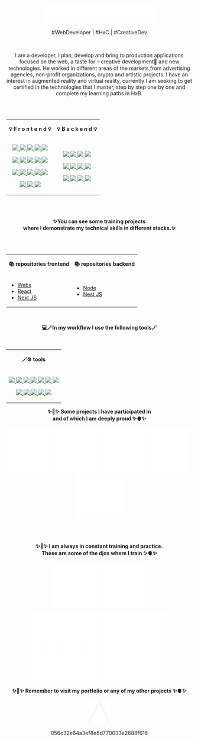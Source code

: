 <p align="center">
        <a href="https://programmer.andresrw.com/" target='_blank'>
            <img src="/logo.svg" width="300" alt="andresrw logo">
        </a>
</p>

<p align="center">
        #WebDeveloper | #HxC | #CreativeDev
    </p>
    <br>
    <p align="center" bold>
    I am a developer, I plan, develop and bring to production applications focused on the web, a taste for ✨creative development🎨 and new technologies. He worked in different areas of the markets,from advertising agencies, non-profit organizations, crypto and artistic projects. I have an interest in augmented reality and virtual reality, currently I am seeking to get certified in the technologies that I master, step by step one by one and complete my learning paths in HxB.
    </p>
<br>
<br>
<table align="center">
        <tr>
            <td>
                <p align="center" font-size="30px">
                    <b>💡 F r o n t e n d 💡</b>
                </p>
            </td>
            <td>
                <p align="center" font-size="30px">
                    <b>💡 B a c k e n d 💡</b>
                </p>
            </td>
        </tr>
        <tr>
            <td>
                <p align="center">
        <a href="https://www.typescriptlang.org/" target="_blank">
            <img src="https://skillicons.dev/icons?i=ts"  />
        </a>
        <a href="https://developer.mozilla.org/en-US/docs/Web/JavaScript" target="_blank">
            <img src="https://skillicons.dev/icons?i=js" />
        </a>
        <a href="https://developer.mozilla.org/en-US/docs/Glossary/HTML5" target="_blank">
            <img src="https://skillicons.dev/icons?i=html"  />
        </a>
        <a href="https://developer.mozilla.org/es/docs/Web/CSS" target="_blank">
            <img src="https://skillicons.dev/icons?i=css"  />
        </a>
        </a>
        <a href="https://getbootstrap.com/" target="_blank">
            <img src="https://skillicons.dev/icons?i=bootstrap" />
        </a>
        </p>
       <p align="center">
               <a href="https://sass-lang.com/" target="_blank">
            <img src="https://skillicons.dev/icons?i=sass"  />
        </a>
        <a href="https://lesscss.org/" target="_blank">
            <img src="https://skillicons.dev/icons?i=less"  />
        </a>
        <a href="https://tailwindcss.com/" target="_blank">
            <img src="https://skillicons.dev/icons?i=tailwind" />
        </a>
               <a href="https://skillicons.dev">
            <img src="https://skillicons.dev/icons?i=npm" />
        </a>
        <a href="https://skillicons.dev">
            <img src="https://skillicons.dev/icons?i=vite" />
        </a>
       </p> 
    </p>
        <p align="center">
        <a href="https://skillicons.dev">
            <img src="https://skillicons.dev/icons?i=react" />
        </a>
                <a href="https://skillicons.dev">
            <img src="https://skillicons.dev/icons?i=nextjs" />
        </a>
        <a href="https://skillicons.dev">
            <img src="https://skillicons.dev/icons?i=emotion" />
        </a>
        <a href="https://skillicons.dev">
            <img src="https://skillicons.dev/icons?i=threejs" />
        </a>
                <a href="https://skillicons.dev">
            <img src="https://skillicons.dev/icons?i=d3" />
        </a>
    </p>
        <p align="center">
        <a href="https://skillicons.dev">
            <img src="https://skillicons.dev/icons?i=processing" />
        </a>
        <a href="https://skillicons.dev">
            <img src="https://skillicons.dev/icons?i=p5js" />
        </a>
        <a href="https://skillicons.dev">
            <img src="https://skillicons.dev/icons?i=selenium" />
        </a>
    </p>
            </td>
            <td>
                <p align="center">
                    <a href="https://skillicons.dev">
                        <img src="https://skillicons.dev/icons?i=nodejs" />
                    </a>
                    <a href="https://skillicons.dev">
                        <img src="https://skillicons.dev/icons?i=express" />
                    </a>
                    <a href="https://skillicons.dev">
                        <img src="https://skillicons.dev/icons?i=graphql" />
                    </a>
                    <a href="https://skillicons.dev">
                        <img src="https://skillicons.dev/icons?i=nestjs" />
                    </a>
                </p>
                    <p align="center">
        <a href="https://skillicons.dev">
            <img src="https://skillicons.dev/icons?i=mongodb" />
        </a>
        <a href="https://skillicons.dev">
            <img src="https://skillicons.dev/icons?i=mysql" />
        </a>
        <a href="https://skillicons.dev">
            <img src="https://skillicons.dev/icons?i=postgres" />
        </a>
        <a href="https://skillicons.dev">
            <img src="https://skillicons.dev/icons?i=sqlite" />
        </a>
    </p>
                    <p align="center">
        <a href="https://skillicons.dev">
            <img src="https://skillicons.dev/icons?i=prisma" />
        </a>
        <a href="https://skillicons.dev" target="_blank">
            <img src="https://skillicons.dev/icons?i=apollo" />
        </a>
        <a href="https://skillicons.dev" target="_blank">
            <img src="https://skillicons.dev/icons?i=postman" />
        </a>
        <a href="https://skillicons.dev" target="_blank">
            <img src="https://skillicons.dev/icons?i=jest" />
        </a>
    </p>
            </td>
        </tr>
    </table>
<br>
<br>
<p align="center">
     <b>✨You can see some training projects<br> where I demonstrate my technical skills in different stacks.✨</b>
</p>
<br>
<br>
<table align="center">
        <tr>
            <td>
                <p align="center" font-size="30px">
                    <b> 📚 repositories frontend </b>
                </p>
            </td>
            <td>
                <p align="center" font-size="30px">
                   <b> 📚 repositories backend </b>
                </p>
            </td>
        </tr>
        <tr>
            <td>
                <ul>
                   <li><a href="https://github.com/Frontementor-challengues" target="_blank">Webs</a></li>
                   <li><a href="https://github.com/React-ts-learn" target="_blank">React</a></li>
                   <li><a href="https://github.com/Next-learn" target="_blank">Next JS</a></li>
                <ul>
            </td>
                <td>
                 <ul>
                         <li><a href="https://github.com/Node-ts-learn">Node</a></li>
                         <li><a href="https://github.com/Node-ts-learn">Nest JS</a></li>
                 </ul>
            </td>
        </tr>
    </table>
                        <br>
                        
<p align="center">
       <b>💻🪄In my workflow I use the following tools🪄</b>         
</p>
<br>
<table align="center">
        <tr>
            <td>
                <p align="center" font-size="30px">
                   <b> 🪄⚙️ tools </b>
                </p>
            </td>
        </tr>
        <tr>
        <td>
                    <p align="center">
                            <a href="https://developer.mozilla.org/en-US/docs/Web/JavaScript" target="_blank">
            <img src="https://skillicons.dev/icons?i=obsidian" />
        </a>
        <a href="https://www.typescriptlang.org/" target="_blank">
            <img src="https://skillicons.dev/icons?i=bash"  />
        </a>
        <a href="https://developer.mozilla.org/en-US/docs/Web/JavaScript" target="_blank">
            <img src="https://skillicons.dev/icons?i=blender" />
        </a>
        <a href="https://developer.mozilla.org/es/docs/Web/CSS" target="_blank">
            <img src="https://skillicons.dev/icons?i=figma"  />
        </a>
        </a>
        <a href="https://getbootstrap.com/" target="_blank">
            <img src="https://skillicons.dev/icons?i=gcp" />
        </a>
        <a href="https://getbootstrap.com/" target="_blank">
            <img src="https://skillicons.dev/icons?i=git" />
        </a>
        <a href="https://getbootstrap.com/" target="_blank">
            <img src="https://skillicons.dev/icons?i=kali" />
        </a>
        </p>
        <p align="center">
        <a href="https://www.typescriptlang.org/" target="_blank">
            <img src="https://skillicons.dev/icons?i=linux"  />
        </a>
        <a href="https://developer.mozilla.org/en-US/docs/Glossary/HTML5" target="_blank">
            <img src="https://skillicons.dev/icons?i=vscode"  />
        </a>
        <a href="https://developer.mozilla.org/es/docs/Web/CSS" target="_blank">
            <img src="https://skillicons.dev/icons?i=neovim"  />
        </a>
        <a href="https://developer.mozilla.org/en-US/docs/Glossary/HTML5" target="_blank">
            <img src="https://skillicons.dev/icons?i=docker"  />
        </a>
                            <a href="https://getbootstrap.com/" target="_blank">
            <img src="https://skillicons.dev/icons?i=kubernetes" />
        </a>
        </p>
            </td>
        </tr>
    </table>

<p align="center">
       <b>✨🧠✨ Some projects I have participated in <br> and of which I am deeply proud ✨🫀✨</b>
</p>
<p align="center">
        <a>
                <img src="./img/1508.png"  width="120" />
        </a>
        <a>
                <img src="./img/humanitas.png" width="120" />
        </a>
         <a>
                <img src="./img/cuarteldos.png" width="120" />
        </a>
        <a>
                <img src="./img/poesiaycodigo.png" width="120" />
        </a>
        <a>
                <img src="./img/andresrwart.png" width="120" />
        </a>
</p>
<br>
<br>
<p align="center">
       <b>✨🧠✨ I am always in constant training and practice.<br> These are some of the djos where I train ✨🫀✨</b>
</p>
<p align="center">
        <a>
                <img src="./img/freecodecamp.png"  width="120" />
        </a>
        <a>
                <img src="./img/frontendmentor.png" width="120" />
        </a>
</p>
<p align="center">
         <a>
                <img src="./img/hackthebox.png" width="180" />
        </a>
        <a>
                <img src="./img/codewars.png" width="180" />
        </a>
</p>
<p align="center">
       <b>✨🧠✨ Remember to visit my portfolio or any of my other projects ✨🫀✨</b>
</p>
<p align="center">
        <a href="https://andresrw.com/">
                <img src="./a-blanca.svg" height="60" width="60">
        </a>
</p>
<p align="center">
        056c32e64a3ef8e8d770033e2688f616
</p>
